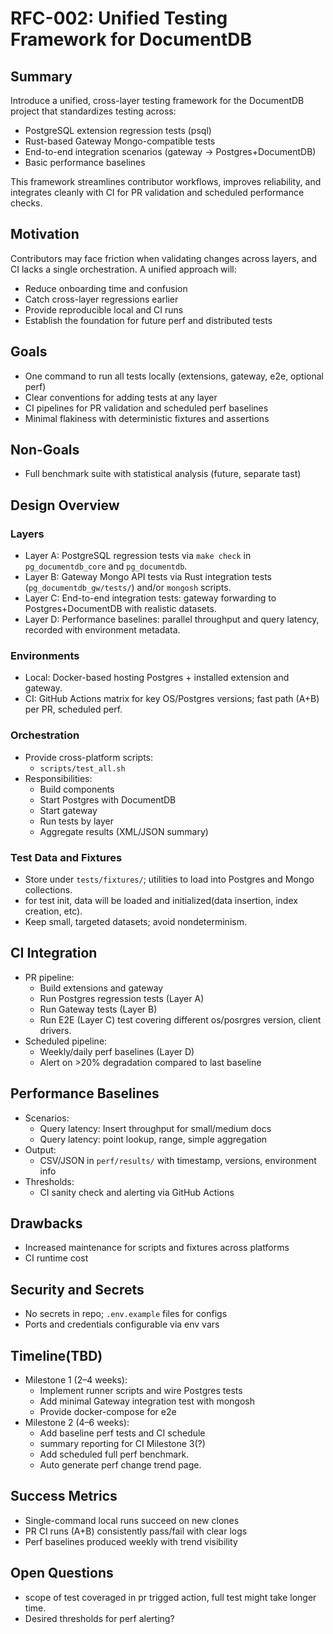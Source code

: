 # RFC-002: Unified Testing Framework for DocumentDB

## Summary

Introduce a unified, cross-layer testing framework for the DocumentDB project that standardizes testing across:
- PostgreSQL extension regression tests (psql)
- Rust-based Gateway Mongo-compatible tests
- End-to-end integration scenarios (gateway → Postgres+DocumentDB)
- Basic performance baselines

This framework streamlines contributor workflows, improves reliability, and integrates cleanly with CI for PR validation and scheduled performance checks.

## Motivation

Contributors may face friction when validating changes across layers, and CI lacks a single orchestration. A unified approach will:
- Reduce onboarding time and confusion
- Catch cross-layer regressions earlier
- Provide reproducible local and CI runs
- Establish the foundation for future perf and distributed tests

## Goals

- One command to run all tests locally (extensions, gateway, e2e, optional perf)
- Clear conventions for adding tests at any layer
- CI pipelines for PR validation and scheduled perf baselines
- Minimal flakiness with deterministic fixtures and assertions

## Non-Goals

- Full benchmark suite with statistical analysis (future, separate tast)

## Design Overview

### Layers
- Layer A: PostgreSQL regression tests via `make check` in `pg_documentdb_core` and `pg_documentdb`.
- Layer B: Gateway Mongo API tests via Rust integration tests (`pg_documentdb_gw/tests/`) and/or `mongosh` scripts.
- Layer C: End-to-end integration tests: gateway forwarding to Postgres+DocumentDB with realistic datasets.
- Layer D: Performance baselines: parallel throughput and query latency, recorded with environment metadata.

### Environments
- Local: Docker-based hosting Postgres + installed extension and gateway.
- CI: GitHub Actions matrix for key OS/Postgres versions; fast path (A+B) per PR, scheduled perf.

### Orchestration
- Provide cross-platform scripts:
  - `scripts/test_all.sh`
- Responsibilities:
  - Build components
  - Start Postgres with DocumentDB
  - Start gateway
  - Run tests by layer
  - Aggregate results (XML/JSON summary)

### Test Data and Fixtures
- Store under `tests/fixtures/`; utilities to load into Postgres and Mongo collections.
- for test init, data will be loaded and initialized(data insertion, index creation, etc).
- Keep small, targeted datasets; avoid nondeterminism.

## CI Integration

- PR pipeline:
  - Build extensions and gateway
  - Run Postgres regression tests (Layer A)
  - Run Gateway tests (Layer B)
  - Run E2E (Layer C) test covering different os/posrgres version, client drivers.
- Scheduled pipeline:
  - Weekly/daily perf baselines (Layer D)
  - Alert on >20% degradation compared to last baseline

## Performance Baselines

- Scenarios:
  - Query latency: Insert throughput for small/medium docs
  - Query latency: point lookup, range, simple aggregation
- Output:
  - CSV/JSON in `perf/results/` with timestamp, versions, environment info
- Thresholds:
  - CI sanity check and alerting via GitHub Actions

## Drawbacks

- Increased maintenance for scripts and fixtures across platforms
- CI runtime cost

## Security and Secrets

- No secrets in repo; `.env.example` files for configs
- Ports and credentials configurable via env vars

## Timeline(TBD)

- Milestone 1 (2–4 weeks):
  - Implement runner scripts and wire Postgres tests
  - Add minimal Gateway integration test with mongosh
  - Provide docker-compose for e2e
- Milestone 2 (4–6 weeks):
  - Add baseline perf tests and CI schedule
  - summary reporting for CI
  Milestone 3(?)
  - Add scheduled full perf benchmark.
  - Auto generate perf change trend page.

## Success Metrics

- Single-command local runs succeed on new clones
- PR CI runs (A+B) consistently pass/fail with clear logs
- Perf baselines produced weekly with trend visibility

## Open Questions

- scope of test coveraged in pr trigged action, full test might take longer time.
- Desired thresholds for perf alerting?
